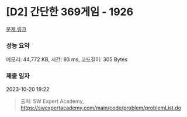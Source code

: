 # [D2] 간단한 369게임 - 1926 

[문제 링크](https://swexpertacademy.com/main/code/problem/problemDetail.do?contestProbId=AV5PTeo6AHUDFAUq) 

### 성능 요약

메모리: 44,772 KB, 시간: 93 ms, 코드길이: 305 Bytes

### 제출 일자

2023-10-20 19:22



> 출처: SW Expert Academy, https://swexpertacademy.com/main/code/problem/problemList.do